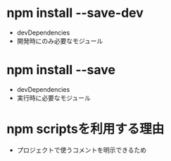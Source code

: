 # npm install --save-dev
- devDependencies
- 開発時にのみ必要なモジュール

# npm install --save
- devDependencies
- 実行時に必要なモジュール

# npm scriptsを利用する理由
- プロジェクトで使うコメントを明示できるため